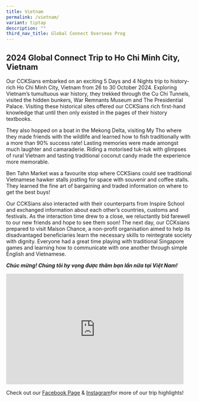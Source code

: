```yaml
---
title: Vietnam
permalink: /vietnam/
variant: tiptap
description: ""
third_nav_title: Global Connect Overseas Prog
---
```

<h2><strong>2024 Global Connect Trip to Ho Chi Minh City, Vietnam</strong></h2>
<p>Our CCKSians embarked on an exciting 5 Days and 4 Nights trip to history-rich
Ho Chi Minh City, Vietnam from 26 to 30 October 2024. Exploring Vietnam’s
tumultuous war history, they trekked through the Cu Chi Tunnels, visited
the hidden bunkers, War Remnants Museum and The Presidential Palace. Visiting
these historical sites offered our CCKSians rich first-hand knowledge that
until then only existed in the pages of their history textbooks.</p>
<p>They also hopped on a boat in the Mekong Delta, visiting My Tho where
they made friends with the wildlife and learned how to fish traditionally
with a more than 90% success rate! Lasting memories were made amongst much
laughter and camaraderie. Riding a motorised tuk-tuk with glimpses of rural
Vietnam and tasting traditional coconut candy made the experience more
memorable.</p>
<p>Ben Tahn Market was a favourite stop where CCKSians could see traditional
Vietnamese hawker stalls jostling for space with souvenir and coffee stalls.
They learned the fine art of bargaining and traded information on where
to get the best buys!</p>
<p>Our CCKSians also interacted with their counterparts from Inspire School
and exchanged information about each other’s countries, customs and festivals.
As the interaction time drew to a close, we reluctantly bid farewell to
our new friends and hope to see them soon! The next day, our CCKsians prepared
to visit Maison Chance, a non-profit organisation aimed to help its disadvantaged
beneficiaries learn the necessary skills to reintegrate society with dignity.
Everyone had a great time playing with traditional Singapore games and
learning how to communicate with one another through simple English and
Vietnamese.</p>
<p><strong><em>Chúc mừng! Chúng tôi hy vọng được thăm bạn lần nữa tại Việt Nam!</em></strong>
</p>
<div class="iframe-wrapper">
<iframe height="299" width="480" allowfullscreen="true" frameborder="0" src="https://docs.google.com/presentation/d/e/2PACX-1vTm1D9NSkFbpaetjeFDhunAoVkNQu9eGBqokRfc43tr-pH8d_z754zfpbF8nDxRgI4XvuW_Ie_vyoPV/embed?start=true&amp;loop=true&amp;delayms=3000"></iframe>
</div>
<p>Check out our <a href="https://www.facebook.com/CCKSians" rel="noopener noreferrer nofollow" target="_blank">Facebook Page</a> &amp;
<a href="https://www.instagram.com/cckssofficial/" rel="noopener noreferrer nofollow" target="_blank">Instagram</a>for more of our trip highlights!</p>
<p></p>
